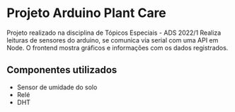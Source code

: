 # Projeto Arduino Plant Care
Projeto realizado na disciplina de Tópicos Especiais - ADS 2022/1
Realiza leituras de sensores do arduino, se comunica via serial com uma API em Node. 
O frontend mostra gráficos e informações com os dados registrados. 

## Componentes utilizados
- Sensor de umidade do solo
- Relé
- DHT

<!-- ## Observações
O código em Arduino -->